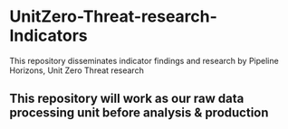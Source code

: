 # UnitZero-Threat-research-Indicators
This repository disseminates indicator findings and research by Pipeline Horizons, Unit Zero Threat research

## This repository will work as our raw data processing unit before analysis & production 
